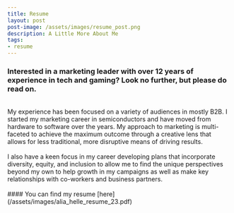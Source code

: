 ```yaml
---
title: Resume
layout: post
post-image: /assets/images/resume_post.png
description: A Little More About Me
tags:
- resume
---
```

### Interested in a marketing leader with over 12 years of experience in tech and gaming? Look no further, but please do read on. 
<br>
My experience has been focused on a variety of audiences in mostly B2B. I started my marketing career in semiconductors and have moved from hardware to software over the years. My approach to marketing is multi-faceted to achieve the maximum outcome through a creative lens that allows for less traditional, more disruptive means of driving results. 
<br>
<br>
I also have a keen focus in my career developing plans that incorporate diversity, equity, and inclusion to allow me to find the unique perspectives beyond my own to help growth in my campaigns as well as make key relationships with co-workers and business partners.
<br>
<br>
#### You can find my resume [here](/assets/images/alia_helle_resume_23.pdf)
